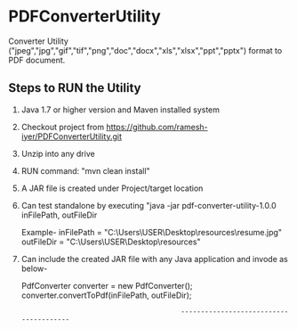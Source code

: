 # PDFConverterUtility
Converter Utility ("jpeg","jpg","gif","tif","png","doc","docx","xls","xlsx","ppt","pptx") format to PDF document.

Steps to RUN the Utility
------------------------
1. Java 1.7 or higher version and Maven installed system 
2. Checkout project from https://github.com/ramesh-iyer/PDFConverterUtility.git
3. Unzip into any drive
4. RUN command: "mvn clean install"
5. A JAR file is created under Project/target location
6. Can test standalone by executing "java -jar pdf-converter-utility-1.0.0 inFilePath, outFileDir

   Example-
   inFilePath = "C:\Users\USER\Desktop\resources\resume.jpg"
   outFileDir = <Location where the PDF file need to create>  "C:\Users\USER\Desktop\resources"
   
7. Can include the created JAR file with any Java application and invode as below-
   
   PdfConverter converter = new PdfConverter();
   converter.convertToPdf(inFilePath, outFileDir);
   
                                               ---------------------------------------
   
